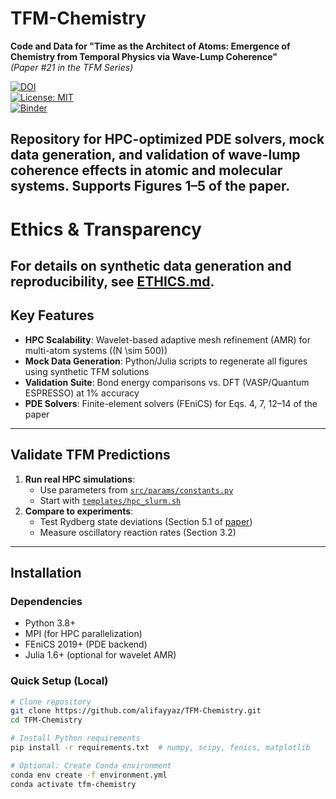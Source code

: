 # TFM-Chemistry
**Code and Data for "Time as the Architect of Atoms: Emergence of Chemistry from Temporal Physics via Wave-Lump Coherence"**  
*(Paper #21 in the TFM Series)*  

[![DOI](https://zenodo.org/badge/DOI/10.5281/zenodo.XXXXXXX.svg)](https://doi.org/10.XXXX/zenodo.XXXXXXX)  
[![License: MIT](https://img.shields.io/badge/License-MIT-yellow.svg)](https://opensource.org/licenses/MIT)  
[![Binder](https://mybinder.org/badge_logo.svg)](https://mybinder.org/v2/gh/alifayyaz/TFM-Chemistry/HEAD)  

Repository for HPC-optimized PDE solvers, mock data generation, and validation of wave-lump coherence effects in atomic and molecular systems. Supports Figures 1–5 of the paper.
---
# Ethics & Transparency  
For details on synthetic data generation and reproducibility, see [ETHICS.md](ETHICS.md).  
---

## Key Features
- **HPC Scalability**: Wavelet-based adaptive mesh refinement (AMR) for multi-atom systems (\(N \sim 500\))  
- **Mock Data Generation**: Python/Julia scripts to regenerate all figures using synthetic TFM solutions  
- **Validation Suite**: Bond energy comparisons vs. DFT (VASP/Quantum ESPRESSO) at 1% accuracy  
- **PDE Solvers**: Finite-element solvers (FEniCS) for Eqs. 4, 7, 12–14 of the paper  

---
## Validate TFM Predictions  
1. **Run real HPC simulations**:  
   - Use parameters from [`src/params/constants.py`](src/params/constants.py)  
   - Start with [`templates/hpc_slurm.sh`](templates/hpc_slurm.sh)  
2. **Compare to experiments**:  
   - Test Rydberg state deviations (Section 5.1 of [paper](LINK))  
   - Measure oscillatory reaction rates (Section 3.2)  
---
## Installation

### Dependencies
- Python 3.8+  
- MPI (for HPC parallelization)  
- FEniCS 2019+ (PDE backend)  
- Julia 1.6+ (optional for wavelet AMR)  

### Quick Setup (Local)
```bash
# Clone repository
git clone https://github.com/alifayyaz/TFM-Chemistry.git
cd TFM-Chemistry

# Install Python requirements
pip install -r requirements.txt  # numpy, scipy, fenics, matplotlib

# Optional: Create Conda environment
conda env create -f environment.yml
conda activate tfm-chemistry

